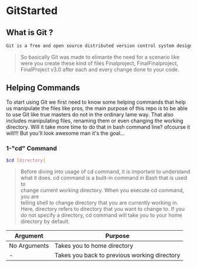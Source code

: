 # GitStarted
## What is Git ?
```sh
Git is a free and open source distributed version control system designed to handle everything from small to very large projects with speed and efficiency.
```
> So basically Git was made to elimante the need for a scenario like  
> were you create these kind of files Finalproject, FinalFinalproject,  
> FinalProject v3.0 after each and every change done  to your code.

## Helping Commands
To start using Git we first need to know some helping commands that help us manipulate the files like pros,
the main purpose of this repo is to be able to use Git like true masters do not in the ordinary lame way.
That also includes manipulating files, renaming them or even changing the working directory. Will it take 
more time to do that in bash command line? ofcourse it will!!! But you'll look awesome man it's the goal...

### 1-"cd" Command
```sh
$cd [directory] 
```
> Before diving into usage of cd command, it is important to understand  
> what it does. cd command is a built-in command in Bash that is used to  
> change current working directory. When you execute cd command, you are  
> telling shell to change directory that you are currently working in.
> Here, directory refers to directory that you want to change to. If you  
> do not specify a directory, cd command will take you to your home  
> directory by default.

| Argument | Purpose |
| -------- | ------- |
| No Arguments | Takes you to home directory |
| - | Takes you back to previous working directory |
